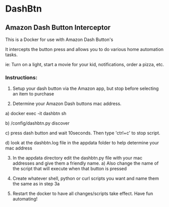 # DashBtn
## Amazon Dash Button Interceptor

This is a Docker for use with Amazon Dash Button's

It intercepts the button press and allows you to do various home automation tasks.

ie: Turn on a light, start a movie for your kid, notifications, order a pizza, etc.

### Instructions:

1) Setup your dash button via the Amazon app, but stop before selecting an item to purchase

2) Determine your Amazon Dash buttons mac address.

  a) docker exec -it dashbtn sh
  
  b) /config/dashbtn.py discover 
  
  c) press dash button and wait 10seconds. Then type 'ctrl+c' to stop script. 
  
  d) look at the dashbtn.log file in the appdata folder to help determine your mac address 

3) In the appdata directory edit the dashbtn.py file with your mac addresses and give them a friendly name.
  a) Also change the name of the script that will execute when that button is pressed

4) Create whatever shell, python or curl scripts you want and name them the same as in step 3a

5) Restart the docker to have all changes/scripts take effect. Have fun automating!
